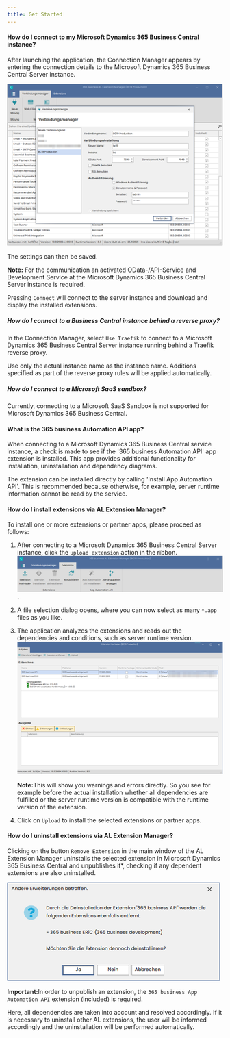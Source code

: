 ```yaml
---
title: Get Started
---
```

#### How do I connect to my Microsoft Dynamics 365 Business Central instance?

After launching the application, the Connection Manager appears by entering the connection details to the Microsoft Dynamics 365 Business Central Server instance.

![Connection Manager](/assets/images/365-business-al-extension-manager/connection-manager.de-DE.png)

The settings can then be saved.

<div class="alert alert-info">
    <i class="fa-duotone fa-thin fa-lightbulb fa-lg" style="--fa-secondary-color: #00b7c3; --fa-primary-color: #111111;"></i> <strong>Note:</strong> For the communication an activated OData-/API-Service and Development Service at the Microsoft Dynamics 365 Business Central Server instance is required.
</div>

Pressing `Connect` will connect to the server instance and download and display the installed extensions.

##### How do I connect to a Business Central instance behind a reverse proxy?

In the Connection Manager, select `Use Traefik` to connect to a Microsoft Dynamics 365 Business Central Server instance running behind a Traefik reverse proxy.

Use only the actual instance name as the instance name. Additions specified as part of the reverse proxy rules will be applied automatically.

##### How do I connect to a Microsoft SaaS sandbox?

Currently, connecting to a Microsoft SaaS Sandbox is not supported for Microsoft Dynamics 365 Business Central.

#### What is the 365 business Automation API app?

When connecting to a Microsoft Dynamics 365 Business Central service instance, a check is made to see if the '365 business Automation API' app extension is installed. This app provides additional functionality for installation, uninstallation and dependency diagrams.

The extension can be installed directly by calling 'Install App Automation API'. This is recommended because otherwise, for example, server runtime information cannot be read by the service.

#### How do I install extensions via AL Extension Manager?

To install one or more extensions or partner apps, please proceed as follows:

1. After connecting to a Microsoft Dynamics 365 Business Central Server instance, click the `upload extension` action in the ribbon.<br>![Upload Extension](/assets/images/365-business-al-extension-manager/upload-extension-button.de-DE.png).

2. A file selection dialog opens, where you can now select as many `*.app` files as you like.

3. The application analyzes the extensions and reads out the dependencies and conditions, such as server runtime version.<br>![Upload Extensions](/assets/images/365-business-al-extension-manager/upload-extension-view.de-DE.png)<br>
   <div class="alert alert-info">
       <i class="fa-duotone fa-thin fa-lightbulb fa-lg" style="--fa-secondary-color: #00b7c3; --fa-primary-color: #111111;"></i> <strong>Note:</strong>This will show you warnings and errors directly. So you see for example before the actual installation whether all dependencies are fulfilled or the server runtime version is compatible with the runtime version of the extension. 
   </div>

4. Click on `Upload` to install the selected extensions or partner apps.

#### How do I uninstall extensions via AL Extension Manager?

Clicking on the button `Remove Extension` in the main window of the AL Extension Manager uninstalls the selected extension in Microsoft Dynamics 365 Business Central and unpublishes it*, checking if any dependent extensions are also uninstalled.

![Uninstall dependencies](/assets/images/365-business-al-extension-manager/unpublish-extension.de-DE.png)

<div class="alert alert-notice">
    <i class="fa-light fa-hand-point-up fa-lg" style="--fa-secondary-color: #FF0000; --fa-primary-color: #111111; --fa-secondary-opacity: 0.7"></i> <strong>Important:</strong>In order to unpublish an extension, the <code>365 business App Automation API</code> extension (included) is required.
</div>

Here, all dependencies are taken into account and resolved accordingly. If it is necessary to uninstall other AL extensions, the user will be informed accordingly and the uninstallation will be performed automatically.